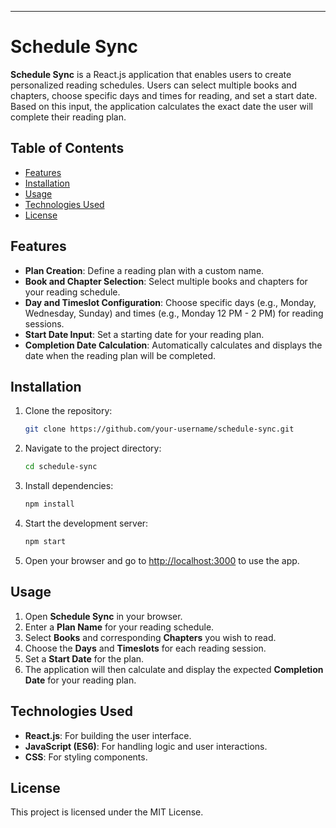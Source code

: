 
---

# Schedule Sync

**Schedule Sync** is a React.js application that enables users to create personalized reading schedules. Users can select multiple books and chapters, choose specific days and times for reading, and set a start date. Based on this input, the application calculates the exact date the user will complete their reading plan.

## Table of Contents
- [Features](#features)
- [Installation](#installation)
- [Usage](#usage)
- [Technologies Used](#technologies-used)
- [License](#license)

## Features
- **Plan Creation**: Define a reading plan with a custom name.
- **Book and Chapter Selection**: Select multiple books and chapters for your reading schedule.
- **Day and Timeslot Configuration**: Choose specific days (e.g., Monday, Wednesday, Sunday) and times (e.g., Monday 12 PM - 2 PM) for reading sessions.
- **Start Date Input**: Set a starting date for your reading plan.
- **Completion Date Calculation**: Automatically calculates and displays the date when the reading plan will be completed.

## Installation

1. Clone the repository:
    ```bash
    git clone https://github.com/your-username/schedule-sync.git
    ```
2. Navigate to the project directory:
    ```bash
    cd schedule-sync
    ```
3. Install dependencies:
    ```bash
    npm install
    ```
4. Start the development server:
    ```bash
    npm start
    ```
5. Open your browser and go to [http://localhost:3000](http://localhost:3000) to use the app.

## Usage
1. Open **Schedule Sync** in your browser.
2. Enter a **Plan Name** for your reading schedule.
3. Select **Books** and corresponding **Chapters** you wish to read.
4. Choose the **Days** and **Timeslots** for each reading session.
5. Set a **Start Date** for the plan.
6. The application will then calculate and display the expected **Completion Date** for your reading plan.

## Technologies Used
- **React.js**: For building the user interface.
- **JavaScript (ES6)**: For handling logic and user interactions.
- **CSS**: For styling components.

## License
This project is licensed under the MIT License.

